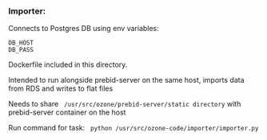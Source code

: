 ### Importer:

Connects to Postgres DB using env variables:
```
DB_HOST
DB_PASS
```

Dockerfile included in this directory.

Intended to run alongside prebid-server on the same host, imports data from RDS and writes to flat files

Needs to share ``` /usr/src/ozone/prebid-server/static directory``` with prebid-server container on the host

Run command for task: ``` python /usr/src/ozone-code/importer/importer.py```

